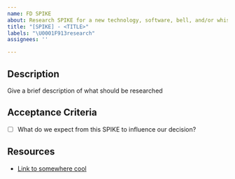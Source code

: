 ```yaml
---
name: FD SPIKE
about: Research SPIKE for a new technology, software, bell, and/or whistle
title: "[SPIKE] - <TITLE>"
labels: "\U0001F913research"
assignees: ''

---
```


## Description

Give a brief description of what should be researched

## Acceptance Criteria

* [ ] What do we expect from this SPIKE to influence our decision?

## Resources

* [Link to somewhere cool](http://species-in-pieces.com/)
